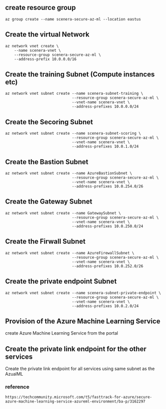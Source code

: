 
## create resource group
```az group create --name scenera-secure-az-ml --location eastus```

## Create the virtual Network
```
az network vnet create \
    --name scenera-vnet \
    --resource-group scenera-secure-az-ml \
    --address-prefix 10.0.0.0/16 
```

## Create the training Subnet (Compute instances etc)
```
az network vnet subnet create --name scenera-subnet-training \
                              --resource-group scenera-secure-az-ml \
                              --vnet-name scenera-vnet \
                              --address-prefixes 10.0.0.0/24
```

## Create the Secoring Subnet
```
az network vnet subnet create --name scenera-subnet-scoring \
                              --resource-group scenera-secure-az-ml \
                              --vnet-name scenera-vnet \
                              --address-prefixes 10.0.1.0/24
```

## Create the Bastion Subnet 
```
az network vnet subnet create --name AzureBastionSubnet \
                              --resource-group scenera-secure-az-ml \
                              --vnet-name scenera-vnet \
                              --address-prefixes 10.0.254.0/26
```

## Create the Gateway Subnet 
```
az network vnet subnet create --name GatewaySubnet \
                              --resource-group scenera-secure-az-ml \
                              --vnet-name scenera-vnet \
                              --address-prefixes 10.0.250.0/24
```

## Create the Firwall Subnet 
```
az network vnet subnet create --name AzureFirewallSubnet \
                              --resource-group scenera-secure-az-ml \
                              --vnet-name scenera-vnet \
                              --address-prefixes 10.0.252.0/26
```

## Create the private endpoint Subnet 
```
az network vnet subnet create --name scenera-subnet-private-endpoint \
                              --resource-group scenera-secure-az-ml \
                              --vnet-name scenera-vnet \
                              --address-prefixes 10.0.2.0/24
```

##  Provision of the Azure Machine Learning Service
 create Azure Machine Learning Service from the portal

## Create the private link endpoint for the other services
Create the private link endpoint for all services using same subnet as the AzualML
 

### reference
 ```https://techcommunity.microsoft.com/t5/fasttrack-for-azure/secure-azure-machine-learning-service-azureml-environment/ba-p/3162297```